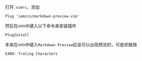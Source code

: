 打开`.vimrc`，添加
```
Plug 'iamcco/markdown-preview.vim'
```
然后在vim中键入以下命令来安装插件
```
PlugInstall
```

本来在vim中键入`Markdown Preview`应该可以出现预览的，可是却报错
```
E488: Traling Characters
```

